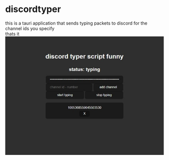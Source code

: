 # discordtyper
this is a tauri application that sends typing packets to discord for the channel ids you specify\
thats it
![preview](/preview-discordtyper.jpeg)
